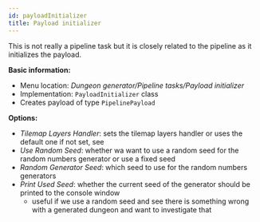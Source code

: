```yaml
---
id: payloadInitializer
title: Payload initializer
---
```


This is not really a pipeline task but it is closely related to the pipeline as it initializes the payload.

**Basic information:**
- Menu location: *Dungeon generator/Pipeline tasks/Payload initializer*
- Implementation: `PayloadInitializer` class
- Creates payload of type `PipelinePayload`

**Options:**
- *Tilemap Layers Handler*: sets the tilemap layers handler or uses the default one if not set, see 
- *Use Random Seed*: whether wa want to use a random seed for the random numbers generator or use a fixed seed
- *Random Generator Seed*: which seed to use for the random numbers generators
- *Print Used Seed*: whether the current seed of the generator should be printed to the console window
    - useful if we use a random seed and see there is something wrong with a generated dungeon and want to investigate that